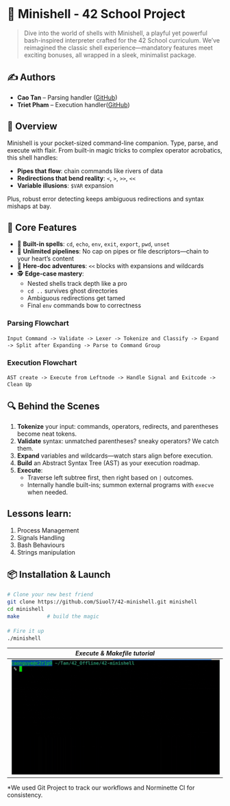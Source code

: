 # 🚀 Minishell - 42 School Project

> Dive into the world of shells with Minishell, a playful yet powerful bash-inspired interpreter crafted for the 42 School curriculum. We’ve reimagined the classic shell experience—mandatory features meet exciting bonuses, all wrapped in a sleek, minimalist package.

## ✍️ Authors

- **Cao Tan** – Parsing handler ([GitHub](https://github.com/Siuol7))
- **Triet Pham** – Execution handler([GitHub](https://github.com/hihi-louis))

## 🎯 Overview

Minishell is your pocket-sized command-line companion. Type, parse, and execute with flair. From built-in magic tricks to complex operator acrobatics, this shell handles:

- **Pipes that flow**: chain commands like rivers of data
- **Redirections that bend reality**: `<`, `>`, `>>`, `<<`
- **Variable illusions**: `$VAR` expansion

Plus, robust error detecting keeps ambiguous redirections and syntax mishaps at bay.

## 🌟 Core Features

- 🎩 **Built-in spells**: `cd`, `echo`, `env`, `exit`, `export`, `pwd`, `unset`
- 🔄 **Unlimited pipelines**: No cap on pipes or file descriptors—chain to your heart’s content
- 📜 **Here-doc adventures**: `<<` blocks with expansions and wildcards
- 🕵️ **Edge-case mastery**:
  - Nested shells track depth like a pro
  - `cd ..` survives ghost directories
  - Ambiguous redirections get tamed
  - Final `env` commands bow to correctness

### Parsing Flowchart

~~~text
Input Command -> Validate -> Lexer -> Tokenize and Classify -> Expand -> Split after Expanding -> Parse to Command Group
~~~

### Execution Flowchart

~~~text
AST create -> Execute from Leftnode -> Handle Signal and Exitcode -> Clean Up
~~~
## 🔍 Behind the Scenes

1. **Tokenize** your input: commands, operators, redirects, and parentheses become neat tokens.
2. **Validate** syntax: unmatched parentheses? sneaky operators? We catch them.
3. **Expand** variables and wildcards—watch stars align before execution.
4. **Build** an Abstract Syntax Tree (AST) as your execution roadmap.
5. **Execute**:
   - Traverse left subtree first, then right based on `|` outcomes.
   - Internally handle built-ins; summon external programs with `execve` when needed.

##  Lessons learn:
1. Process Management
2. Signals Handling
3. Bash Behaviours
4. Strings manipulation

## 📦 Installation & Launch

```bash
# Clone your new best friend
git clone https://github.com/Siuol7/42-minishell.git minishell
cd minishell
make         # build the magic

# Fire it up
./minishell
```

| ***Execute & Makefile tutorial*** |
|-----------|
| <img src="https://github.com/Siuol7/Project-Overview/blob/main/assets/minishell.gif" width="600"/> |

*We used Git Project to track our workflows and Norminette CI for consistency.
